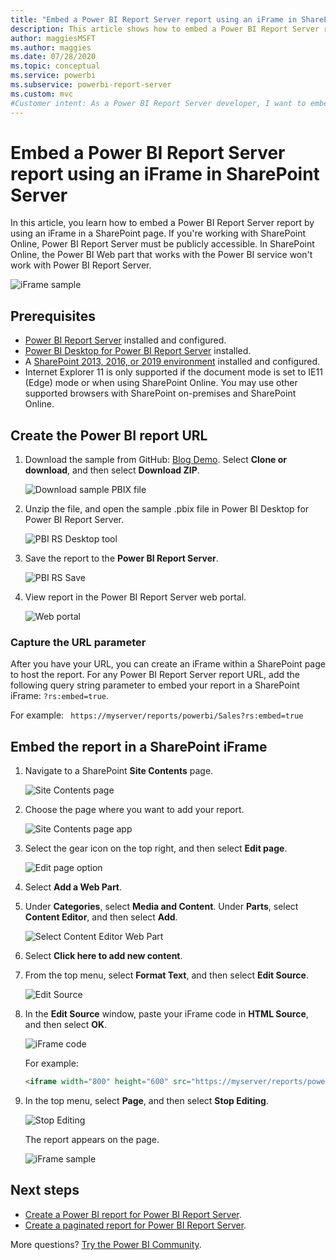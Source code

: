```yaml
---
title: "Embed a Power BI Report Server report using an iFrame in SharePoint Server"
description: This article shows how to embed a Power BI Report Server report in an iFrame in SharePoint Server
author: maggiesMSFT
ms.author: maggies
ms.date: 07/28/2020
ms.topic: conceptual
ms.service: powerbi
ms.subservice: powerbi-report-server
ms.custom: mvc
#Customer intent: As a Power BI Report Server developer, I want to embed my PBI RS reports in an iFrame, so that I can show my reports in other applications.
---
```

# Embed a Power BI Report Server report using an iFrame in SharePoint Server

In this article, you learn how to embed a Power BI Report Server report by using an iFrame in a SharePoint page. If you're working with SharePoint Online, Power BI Report Server must be publicly accessible. In SharePoint Online, the Power BI Web part that works with the Power BI service won't work with Power BI Report Server.  

![iFrame sample](media/quickstart-embed/quickstart_embed_01.png)

## Prerequisites
* [Power BI Report Server](https://powerbi.microsoft.com/report-server/) installed and configured.
* [Power BI Desktop for Power BI Report Server](install-powerbi-desktop.md) installed.
* A [SharePoint 2013, 2016, or 2019 environment](/sharepoint/install/install) installed and configured.
* Internet Explorer 11 is only supported if the document mode is set to IE11 (Edge) mode or when using SharePoint Online. You may use other supported browsers with SharePoint on-premises and SharePoint Online.

## Create the Power BI report URL

1. Download the sample from GitHub: [Blog Demo](https://github.com/Microsoft/powerbi-desktop-samples). Select **Clone or download**, and then select **Download ZIP**.

    ![Download sample PBIX file](media/quickstart-embed/quickstart_embed_14.png)

2. Unzip the file, and open the sample .pbix file in Power BI Desktop for Power BI Report Server.

    ![PBI RS Desktop tool](media/quickstart-embed/quickstart_embed_02.png)

3. Save the report to the **Power BI Report Server**. 

    ![PBI RS Save](media/quickstart-embed/quickstart_embed_03.png)

4. View report in the Power BI Report Server web portal.

    ![Web portal](media/quickstart-embed/quickstart_embed_04.png)

### Capture the URL parameter

After you have your URL, you can create an iFrame within a SharePoint page to host the report. For any Power BI Report Server report URL, add the following query string parameter to embed your report in a SharePoint iFrame: `?rs:embed=true`.

   For example:
    ``` 
    https://myserver/reports/powerbi/Sales?rs:embed=true
    ```
## Embed the report in a SharePoint iFrame

1. Navigate to a SharePoint **Site Contents** page.

    ![Site Contents page](media/quickstart-embed/quickstart_embed_05.png)

2. Choose the page where you want to add your report.

    ![Site Contents page app](media/quickstart-embed/quickstart_embed_06.png)

3. Select the gear icon on the top right, and then select **Edit page**.

    ![Edit page option](media/quickstart-embed/quickstart_embed_07.png)

4. Select **Add a Web Part**.

5. Under **Categories**, select **Media and Content**. Under **Parts**, select **Content Editor**, and then select **Add**.

    ![Select Content Editor Web Part](media/quickstart-embed/quickstart_embed_09.png)

6. Select **Click here to add new content**.

7. From the top menu, select **Format Text**, and then select **Edit Source**.

     ![Edit Source](media/quickstart-embed/quickstart_embed_11.png)

8. In the **Edit Source** window, paste your iFrame code in **HTML Source**, and then select **OK**.

    ![iFrame code](media/quickstart-embed/quickstart_embed_12.png)

     For example:
     ```html
    <iframe width="800" height="600" src="https://myserver/reports/powerbi/Sales?rs:embed=true" frameborder="0" allowFullScreen="true"></iframe>
     ```

9. In the top menu, select **Page**, and then select **Stop Editing**.

    ![Stop Editing](media/quickstart-embed/quickstart_embed_13.png)

    The report appears on the page.

    ![iFrame sample](media/quickstart-embed/quickstart_embed_01.png)

## Next steps

- [Create a Power BI report for Power BI Report Server](quickstart-create-powerbi-report.md).  
- [Create a paginated report for Power BI Report Server](quickstart-create-paginated-report.md).  

More questions? [Try the Power BI Community](https://community.powerbi.com/).